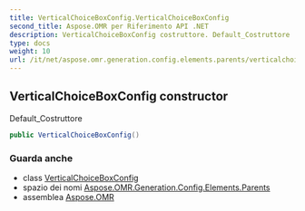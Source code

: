 ```yaml
---
title: VerticalChoiceBoxConfig.VerticalChoiceBoxConfig
second_title: Aspose.OMR per Riferimento API .NET
description: VerticalChoiceBoxConfig costruttore. Default_Costruttore
type: docs
weight: 10
url: /it/net/aspose.omr.generation.config.elements.parents/verticalchoiceboxconfig/verticalchoiceboxconfig/
---
```

## VerticalChoiceBoxConfig constructor

Default_Costruttore

```csharp
public VerticalChoiceBoxConfig()
```

### Guarda anche

* class [VerticalChoiceBoxConfig](../)
* spazio dei nomi [Aspose.OMR.Generation.Config.Elements.Parents](../../verticalchoiceboxconfig/)
* assemblea [Aspose.OMR](../../../)


